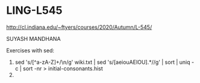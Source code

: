 # LING-L545

http://cl.indiana.edu/~ftyers/courses/2020/Autumn/L-545/

SUYASH MANDHANA


Exercises with sed:

1. sed 's/[^a-zA-Z]\+/\n/g' wiki.txt | sed 's/[aeiouAEIOU].*//g' | sort | uniq -c | sort -nr > initial-consonants.hist
2. 

